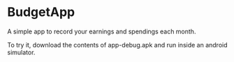 # BudgetApp
 
A simple app to record your earnings and spendings each month.

To try it, download the contents of app-debug.apk and run inside an android simulator.
